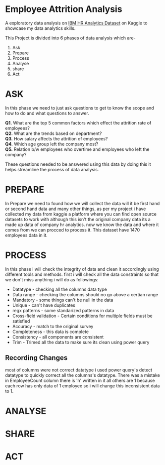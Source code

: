 # Employee Attrition Analysis 

A exploratory data analysis on [IBM HR Analytics Dataset](https://www.kaggle.com/datasets/pavansubhasht/ibm-hr-analytics-attrition-dataset/data) on Kaggle to showcase my data analytics skills.


This Project is divided into 6 phases of data analysis which are-
1. Ask
2. Prepare
3. Process
4. Analyse
5. share
6. Act

# ASK

In this phase we need to just ask questions to get to know the scope and how to do and what questions to answer.

**Q1.** What are the top 5 common factors which effect the attrition rate of employees?  
**Q2.** What are the trends based on department?  
**Q3.** How salary affects the attrition of employees?  
**Q4.** Which age group left the company most?  
**Q5.** Relation b/w employees who overtime and employees who left the company?  

These questions needed to be answered using this data by doing this it helps streamline the process of data analysis.

# PREPARE

In Prepare we need to found how we will collect the data will it be first hand or second hand data and many other things,
as per my project i have collected my data from kaggle a platform where you can find open source datasets to work with although this isn't the original company data its a made up data of company hr analytics.
now we know the data and where it comes from we can procced to process it.
This dataset have 1470 employees data in it.

# PROCESS

In this phase i will check the integrity of data and clean it accordingly using different tools and methods.
first i will check all the data constraints so that we don't miss anything i will do as followings:
* Datatype - checking all the columns data type 
* Data range - checking the columns should no go above a certian range
* Mandatory - some things can't be null in the data
* Unique - can't have duplicates
* regx patterns - some standarized patterns in data
* Cross-field validation - Certain conditions for multiple fields must be satisfied
* Accuracy -  match to the original survey 
* Completeness - this data is complete
* Consistency - all components are consistent
* Trim - Trimed all the data to make sure its clean using power query

## Recording Changes
most of columns were not correct datatype i used power query's detect datatype to quickly correct all the
columns's datatype.
There was a mistake in EmployeeCount column there is 'h' written in it all others are 1 because each row has only
data of 1 employee so i will change this inconsistent data to 1.


# ANALYSE
# SHARE 
# ACT



